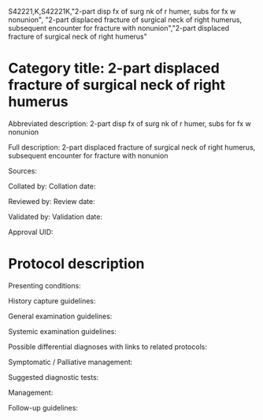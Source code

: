 S42221,K,S42221K,"2-part disp fx of surg nk of r humer, subs for fx w nonunion", "2-part displaced fracture of surgical neck of right humerus, subsequent encounter for fracture with nonunion","2-part displaced fracture of surgical neck of right humerus"
# Category title: 2-part displaced fracture of surgical neck of right humerus

Abbreviated description: 2-part disp fx of surg nk of r humer, subs for fx w nonunion

Full description: 2-part displaced fracture of surgical neck of right humerus, subsequent encounter for fracture with nonunion

Sources:

Collated by:
Collation date:

Reviewed by:
Review date:

Validated by:
Validation date:

Approval UID:

# Protocol description

Presenting conditions:

History capture guidelines:

General examination guidelines:

Systemic examination guidelines:

Possible differential diagnoses with links to related protocols:

Symptomatic / Palliative management:

Suggested diagnostic tests:

Management:

Follow-up guidelines:
